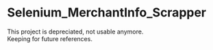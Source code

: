 # Selenium_MerchantInfo_Scrapper

This project is depreciated, not usable anymore. <br>
Keeping for future references.
